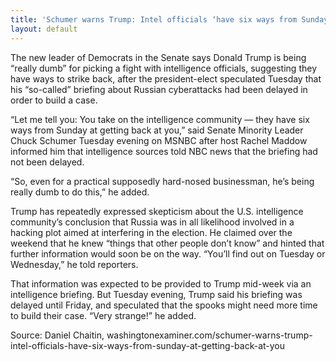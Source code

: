 ```yaml
---
title: 'Schumer warns Trump: Intel officials ‘have six ways from Sunday at getting back at you’'
layout: default
---
```


The new leader of Democrats in the Senate says Donald Trump is being “really dumb” for picking a fight with intelligence officials, suggesting they have ways to strike back, after the president-elect speculated Tuesday that his “so-called” briefing about Russian cyberattacks had been delayed in order to build a case.

“Let me tell you: You take on the intelligence community — they have six ways from Sunday at getting back at you,” said Senate Minority Leader Chuck Schumer Tuesday evening on MSNBC after host Rachel Maddow informed him that intelligence sources told NBC news that the briefing had not been delayed.

“So, even for a practical supposedly hard-nosed businessman, he’s being really dumb to do this,” he added.

Trump has repeatedly expressed skepticism about the U.S. intelligence community’s conclusion that Russia was in all likelihood involved in a hacking plot aimed at interfering in the election. He claimed over the weekend that he knew “things that other people don’t know” and hinted that further information would soon be on the way. “You’ll find out on Tuesday or Wednesday,” he told reporters.

That information was expected to be provided to Trump mid-week via an intelligence briefing. But Tuesday evening, Trump said his briefing was delayed until Friday, and speculated that the spooks might need more time to build their case. “Very strange!” he added.

Source: Daniel Chaitin, washingtonexaminer.com/schumer-warns-trump-intel-officials-have-six-ways-from-sunday-at-getting-back-at-you
